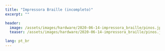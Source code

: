 ```yaml
---
title: "Impressora Braille (incompleto)"
excerpt: ""

header:
  image: /assets/images/hardware/2020-06-14-impressora_braille/pinos.jpg
  teaser: /assets/images/hardware/2020-06-14-impressora_braille/pinos.jpg

lang: pt_br
---
```


